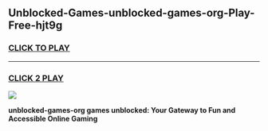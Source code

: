 
## Unblocked-Games-unblocked-games-org-Play-Free-hjt9g
<h3>
<a href="https://premium76.site?title=unblocked-games-org&ref=20A">CLICK TO PLAY</a></h3>
<hr>

<h3>
<a href="https://premium76.site?title=unblocked-games-org&ref=20A">CLICK 2 PLAY</a>
  
</h3>

<a href="https://premium76.site?title=unblocked-games-org&ref=20A"><img src="https://clearcache.store/games.png"></a>


**unblocked-games-org games unblocked: Your Gateway to Fun and Accessible Online Gaming**
